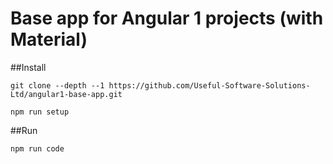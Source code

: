 # Base app for Angular 1 projects (with Material)

##Install

```
git clone --depth --1 https://github.com/Useful-Software-Solutions-Ltd/angular1-base-app.git
```

```
npm run setup
```

##Run

```
npm run code
```

